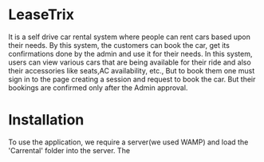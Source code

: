 # LeaseTrix
It is a self drive car rental system where people can rent cars based upon their needs. By this system, the customers can book the car, get its confirmations done by the admin and use it for their needs.
In this system, users can view various cars that are being available for their ride and also their accessories like seats,AC availability, etc., But to book them one must sign in to the page creating a session and request to book the car. But their bookings are confirmed only after the Admin approval.

# Installation
To use the application, we require a server(we used WAMP) and load the 'Carrental' folder into the server. The 
